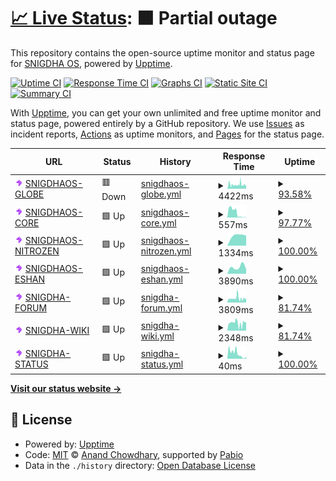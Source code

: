 # [📈 Live Status](https://snigdhalinux.github.io/snigdhaos-upptime): <!--live status--> **🟧 Partial outage**

This repository contains the open-source uptime monitor and status page for [SNIGDHA OS](https://snigdhaos.org), powered by [Upptime](https://github.com/upptime/upptime).

[![Uptime CI](https://github.com/snigdhalinux/snigdhaos-upptime/workflows/Uptime%20CI/badge.svg)](https://github.com/snigdhalinux/snigdhaos-upptime/actions?query=workflow%3A%22Uptime+CI%22)
[![Response Time CI](https://github.com/snigdhalinux/snigdhaos-upptime/workflows/Response%20Time%20CI/badge.svg)](https://github.com/snigdhalinux/snigdhaos-upptime/actions?query=workflow%3A%22Response+Time+CI%22)
[![Graphs CI](https://github.com/snigdhalinux/snigdhaos-upptime/workflows/Graphs%20CI/badge.svg)](https://github.com/snigdhalinux/snigdhaos-upptime/actions?query=workflow%3A%22Graphs+CI%22)
[![Static Site CI](https://github.com/snigdhalinux/snigdhaos-upptime/workflows/Static%20Site%20CI/badge.svg)](https://github.com/snigdhalinux/snigdhaos-upptime/actions?query=workflow%3A%22Static+Site+CI%22)
[![Summary CI](https://github.com/snigdhalinux/snigdhaos-upptime/workflows/Summary%20CI/badge.svg)](https://github.com/snigdhalinux/snigdhaos-upptime/actions?query=workflow%3A%22Summary+CI%22)

With [Upptime](https://upptime.js.org), you can get your own unlimited and free uptime monitor and status page, powered entirely by a GitHub repository. We use [Issues](https://github.com/snigdhalinux/snigdhaos-upptime/issues) as incident reports, [Actions](https://github.com/snigdhalinux/snigdhaos-upptime/actions) as uptime monitors, and [Pages](https://snigdhalinux.github.io/snigdhaos-upptime) for the status page.

<!--start: status pages-->
<!-- This summary is generated by Upptime (https://github.com/upptime/upptime) -->
<!-- Do not edit this manually, your changes will be overwritten -->
<!-- prettier-ignore -->
| URL | Status | History | Response Time | Uptime |
| --- | ------ | ------- | ------------- | ------ |
| <img alt="" src="https://raw.githubusercontent.com/snigdhalinux/snigdhaos-icon/master/usr/share/icons/snigdhaos/snigdhaos-purple.svg" height="13"> [SNIGDHAOS-GLOBE](https://snigdhaos.org) | 🟥 Down | [snigdhaos-globe.yml](https://github.com/snigdhalinux/snigdhaos-upptime/commits/HEAD/history/snigdhaos-globe.yml) | <details><summary><img alt="Response time graph" src="./graphs/snigdhaos-globe/response-time-week.png" height="20"> 4422ms</summary><br><a href="https://snigdhalinux.github.io/snigdhaos-upptime/history/snigdhaos-globe"><img alt="Response time 4422" src="https://img.shields.io/endpoint?url=https%3A%2F%2Fraw.githubusercontent.com%2Fsnigdhalinux%2Fsnigdhaos-upptime%2FHEAD%2Fapi%2Fsnigdhaos-globe%2Fresponse-time.json"></a><br><a href="https://snigdhalinux.github.io/snigdhaos-upptime/history/snigdhaos-globe"><img alt="24-hour response time 4715" src="https://img.shields.io/endpoint?url=https%3A%2F%2Fraw.githubusercontent.com%2Fsnigdhalinux%2Fsnigdhaos-upptime%2FHEAD%2Fapi%2Fsnigdhaos-globe%2Fresponse-time-day.json"></a><br><a href="https://snigdhalinux.github.io/snigdhaos-upptime/history/snigdhaos-globe"><img alt="7-day response time 4422" src="https://img.shields.io/endpoint?url=https%3A%2F%2Fraw.githubusercontent.com%2Fsnigdhalinux%2Fsnigdhaos-upptime%2FHEAD%2Fapi%2Fsnigdhaos-globe%2Fresponse-time-week.json"></a><br><a href="https://snigdhalinux.github.io/snigdhaos-upptime/history/snigdhaos-globe"><img alt="30-day response time 4422" src="https://img.shields.io/endpoint?url=https%3A%2F%2Fraw.githubusercontent.com%2Fsnigdhalinux%2Fsnigdhaos-upptime%2FHEAD%2Fapi%2Fsnigdhaos-globe%2Fresponse-time-month.json"></a><br><a href="https://snigdhalinux.github.io/snigdhaos-upptime/history/snigdhaos-globe"><img alt="1-year response time 4422" src="https://img.shields.io/endpoint?url=https%3A%2F%2Fraw.githubusercontent.com%2Fsnigdhalinux%2Fsnigdhaos-upptime%2FHEAD%2Fapi%2Fsnigdhaos-globe%2Fresponse-time-year.json"></a></details> | <details><summary><a href="https://snigdhalinux.github.io/snigdhaos-upptime/history/snigdhaos-globe">93.58%</a></summary><a href="https://snigdhalinux.github.io/snigdhaos-upptime/history/snigdhaos-globe"><img alt="All-time uptime 93.58%" src="https://img.shields.io/endpoint?url=https%3A%2F%2Fraw.githubusercontent.com%2Fsnigdhalinux%2Fsnigdhaos-upptime%2FHEAD%2Fapi%2Fsnigdhaos-globe%2Fuptime.json"></a><br><a href="https://snigdhalinux.github.io/snigdhaos-upptime/history/snigdhaos-globe"><img alt="24-hour uptime 99.95%" src="https://img.shields.io/endpoint?url=https%3A%2F%2Fraw.githubusercontent.com%2Fsnigdhalinux%2Fsnigdhaos-upptime%2FHEAD%2Fapi%2Fsnigdhaos-globe%2Fuptime-day.json"></a><br><a href="https://snigdhalinux.github.io/snigdhaos-upptime/history/snigdhaos-globe"><img alt="7-day uptime 93.58%" src="https://img.shields.io/endpoint?url=https%3A%2F%2Fraw.githubusercontent.com%2Fsnigdhalinux%2Fsnigdhaos-upptime%2FHEAD%2Fapi%2Fsnigdhaos-globe%2Fuptime-week.json"></a><br><a href="https://snigdhalinux.github.io/snigdhaos-upptime/history/snigdhaos-globe"><img alt="30-day uptime 93.58%" src="https://img.shields.io/endpoint?url=https%3A%2F%2Fraw.githubusercontent.com%2Fsnigdhalinux%2Fsnigdhaos-upptime%2FHEAD%2Fapi%2Fsnigdhaos-globe%2Fuptime-month.json"></a><br><a href="https://snigdhalinux.github.io/snigdhaos-upptime/history/snigdhaos-globe"><img alt="1-year uptime 93.58%" src="https://img.shields.io/endpoint?url=https%3A%2F%2Fraw.githubusercontent.com%2Fsnigdhalinux%2Fsnigdhaos-upptime%2FHEAD%2Fapi%2Fsnigdhaos-globe%2Fuptime-year.json"></a></details>
| <img alt="" src="https://raw.githubusercontent.com/snigdhalinux/snigdhaos-icon/master/usr/share/icons/snigdhaos/snigdhaos-purple.svg" height="13"> [SNIGDHAOS-CORE](https://snigdhalinux.github.io/snigdhaos-core) | 🟩 Up | [snigdhaos-core.yml](https://github.com/snigdhalinux/snigdhaos-upptime/commits/HEAD/history/snigdhaos-core.yml) | <details><summary><img alt="Response time graph" src="./graphs/snigdhaos-core/response-time-week.png" height="20"> 557ms</summary><br><a href="https://snigdhalinux.github.io/snigdhaos-upptime/history/snigdhaos-core"><img alt="Response time 557" src="https://img.shields.io/endpoint?url=https%3A%2F%2Fraw.githubusercontent.com%2Fsnigdhalinux%2Fsnigdhaos-upptime%2FHEAD%2Fapi%2Fsnigdhaos-core%2Fresponse-time.json"></a><br><a href="https://snigdhalinux.github.io/snigdhaos-upptime/history/snigdhaos-core"><img alt="24-hour response time 53" src="https://img.shields.io/endpoint?url=https%3A%2F%2Fraw.githubusercontent.com%2Fsnigdhalinux%2Fsnigdhaos-upptime%2FHEAD%2Fapi%2Fsnigdhaos-core%2Fresponse-time-day.json"></a><br><a href="https://snigdhalinux.github.io/snigdhaos-upptime/history/snigdhaos-core"><img alt="7-day response time 557" src="https://img.shields.io/endpoint?url=https%3A%2F%2Fraw.githubusercontent.com%2Fsnigdhalinux%2Fsnigdhaos-upptime%2FHEAD%2Fapi%2Fsnigdhaos-core%2Fresponse-time-week.json"></a><br><a href="https://snigdhalinux.github.io/snigdhaos-upptime/history/snigdhaos-core"><img alt="30-day response time 557" src="https://img.shields.io/endpoint?url=https%3A%2F%2Fraw.githubusercontent.com%2Fsnigdhalinux%2Fsnigdhaos-upptime%2FHEAD%2Fapi%2Fsnigdhaos-core%2Fresponse-time-month.json"></a><br><a href="https://snigdhalinux.github.io/snigdhaos-upptime/history/snigdhaos-core"><img alt="1-year response time 557" src="https://img.shields.io/endpoint?url=https%3A%2F%2Fraw.githubusercontent.com%2Fsnigdhalinux%2Fsnigdhaos-upptime%2FHEAD%2Fapi%2Fsnigdhaos-core%2Fresponse-time-year.json"></a></details> | <details><summary><a href="https://snigdhalinux.github.io/snigdhaos-upptime/history/snigdhaos-core">97.77%</a></summary><a href="https://snigdhalinux.github.io/snigdhaos-upptime/history/snigdhaos-core"><img alt="All-time uptime 97.77%" src="https://img.shields.io/endpoint?url=https%3A%2F%2Fraw.githubusercontent.com%2Fsnigdhalinux%2Fsnigdhaos-upptime%2FHEAD%2Fapi%2Fsnigdhaos-core%2Fuptime.json"></a><br><a href="https://snigdhalinux.github.io/snigdhaos-upptime/history/snigdhaos-core"><img alt="24-hour uptime 100.00%" src="https://img.shields.io/endpoint?url=https%3A%2F%2Fraw.githubusercontent.com%2Fsnigdhalinux%2Fsnigdhaos-upptime%2FHEAD%2Fapi%2Fsnigdhaos-core%2Fuptime-day.json"></a><br><a href="https://snigdhalinux.github.io/snigdhaos-upptime/history/snigdhaos-core"><img alt="7-day uptime 97.77%" src="https://img.shields.io/endpoint?url=https%3A%2F%2Fraw.githubusercontent.com%2Fsnigdhalinux%2Fsnigdhaos-upptime%2FHEAD%2Fapi%2Fsnigdhaos-core%2Fuptime-week.json"></a><br><a href="https://snigdhalinux.github.io/snigdhaos-upptime/history/snigdhaos-core"><img alt="30-day uptime 97.77%" src="https://img.shields.io/endpoint?url=https%3A%2F%2Fraw.githubusercontent.com%2Fsnigdhalinux%2Fsnigdhaos-upptime%2FHEAD%2Fapi%2Fsnigdhaos-core%2Fuptime-month.json"></a><br><a href="https://snigdhalinux.github.io/snigdhaos-upptime/history/snigdhaos-core"><img alt="1-year uptime 97.77%" src="https://img.shields.io/endpoint?url=https%3A%2F%2Fraw.githubusercontent.com%2Fsnigdhalinux%2Fsnigdhaos-upptime%2FHEAD%2Fapi%2Fsnigdhaos-core%2Fuptime-year.json"></a></details>
| <img alt="" src="https://raw.githubusercontent.com/snigdhalinux/snigdhaos-icon/master/usr/share/icons/snigdhaos/snigdhaos-purple.svg" height="13"> [SNIGDHAOS-NITROZEN](https://build.snigdhaos.org/nitrozen) | 🟩 Up | [snigdhaos-nitrozen.yml](https://github.com/snigdhalinux/snigdhaos-upptime/commits/HEAD/history/snigdhaos-nitrozen.yml) | <details><summary><img alt="Response time graph" src="./graphs/snigdhaos-nitrozen/response-time-week.png" height="20"> 1334ms</summary><br><a href="https://snigdhalinux.github.io/snigdhaos-upptime/history/snigdhaos-nitrozen"><img alt="Response time 1334" src="https://img.shields.io/endpoint?url=https%3A%2F%2Fraw.githubusercontent.com%2Fsnigdhalinux%2Fsnigdhaos-upptime%2FHEAD%2Fapi%2Fsnigdhaos-nitrozen%2Fresponse-time.json"></a><br><a href="https://snigdhalinux.github.io/snigdhaos-upptime/history/snigdhaos-nitrozen"><img alt="24-hour response time 1283" src="https://img.shields.io/endpoint?url=https%3A%2F%2Fraw.githubusercontent.com%2Fsnigdhalinux%2Fsnigdhaos-upptime%2FHEAD%2Fapi%2Fsnigdhaos-nitrozen%2Fresponse-time-day.json"></a><br><a href="https://snigdhalinux.github.io/snigdhaos-upptime/history/snigdhaos-nitrozen"><img alt="7-day response time 1334" src="https://img.shields.io/endpoint?url=https%3A%2F%2Fraw.githubusercontent.com%2Fsnigdhalinux%2Fsnigdhaos-upptime%2FHEAD%2Fapi%2Fsnigdhaos-nitrozen%2Fresponse-time-week.json"></a><br><a href="https://snigdhalinux.github.io/snigdhaos-upptime/history/snigdhaos-nitrozen"><img alt="30-day response time 1334" src="https://img.shields.io/endpoint?url=https%3A%2F%2Fraw.githubusercontent.com%2Fsnigdhalinux%2Fsnigdhaos-upptime%2FHEAD%2Fapi%2Fsnigdhaos-nitrozen%2Fresponse-time-month.json"></a><br><a href="https://snigdhalinux.github.io/snigdhaos-upptime/history/snigdhaos-nitrozen"><img alt="1-year response time 1334" src="https://img.shields.io/endpoint?url=https%3A%2F%2Fraw.githubusercontent.com%2Fsnigdhalinux%2Fsnigdhaos-upptime%2FHEAD%2Fapi%2Fsnigdhaos-nitrozen%2Fresponse-time-year.json"></a></details> | <details><summary><a href="https://snigdhalinux.github.io/snigdhaos-upptime/history/snigdhaos-nitrozen">100.00%</a></summary><a href="https://snigdhalinux.github.io/snigdhaos-upptime/history/snigdhaos-nitrozen"><img alt="All-time uptime 100.00%" src="https://img.shields.io/endpoint?url=https%3A%2F%2Fraw.githubusercontent.com%2Fsnigdhalinux%2Fsnigdhaos-upptime%2FHEAD%2Fapi%2Fsnigdhaos-nitrozen%2Fuptime.json"></a><br><a href="https://snigdhalinux.github.io/snigdhaos-upptime/history/snigdhaos-nitrozen"><img alt="24-hour uptime 100.00%" src="https://img.shields.io/endpoint?url=https%3A%2F%2Fraw.githubusercontent.com%2Fsnigdhalinux%2Fsnigdhaos-upptime%2FHEAD%2Fapi%2Fsnigdhaos-nitrozen%2Fuptime-day.json"></a><br><a href="https://snigdhalinux.github.io/snigdhaos-upptime/history/snigdhaos-nitrozen"><img alt="7-day uptime 100.00%" src="https://img.shields.io/endpoint?url=https%3A%2F%2Fraw.githubusercontent.com%2Fsnigdhalinux%2Fsnigdhaos-upptime%2FHEAD%2Fapi%2Fsnigdhaos-nitrozen%2Fuptime-week.json"></a><br><a href="https://snigdhalinux.github.io/snigdhaos-upptime/history/snigdhaos-nitrozen"><img alt="30-day uptime 100.00%" src="https://img.shields.io/endpoint?url=https%3A%2F%2Fraw.githubusercontent.com%2Fsnigdhalinux%2Fsnigdhaos-upptime%2FHEAD%2Fapi%2Fsnigdhaos-nitrozen%2Fuptime-month.json"></a><br><a href="https://snigdhalinux.github.io/snigdhaos-upptime/history/snigdhaos-nitrozen"><img alt="1-year uptime 100.00%" src="https://img.shields.io/endpoint?url=https%3A%2F%2Fraw.githubusercontent.com%2Fsnigdhalinux%2Fsnigdhaos-upptime%2FHEAD%2Fapi%2Fsnigdhaos-nitrozen%2Fuptime-year.json"></a></details>
| <img alt="" src="https://raw.githubusercontent.com/snigdhalinux/snigdhaos-icon/master/usr/share/icons/snigdhaos/snigdhaos-purple.svg" height="13"> [SNIGDHAOS-ESHAN](https://eshan.snigdhaos.org/) | 🟩 Up | [snigdhaos-eshan.yml](https://github.com/snigdhalinux/snigdhaos-upptime/commits/HEAD/history/snigdhaos-eshan.yml) | <details><summary><img alt="Response time graph" src="./graphs/snigdhaos-eshan/response-time-week.png" height="20"> 3890ms</summary><br><a href="https://snigdhalinux.github.io/snigdhaos-upptime/history/snigdhaos-eshan"><img alt="Response time 3890" src="https://img.shields.io/endpoint?url=https%3A%2F%2Fraw.githubusercontent.com%2Fsnigdhalinux%2Fsnigdhaos-upptime%2FHEAD%2Fapi%2Fsnigdhaos-eshan%2Fresponse-time.json"></a><br><a href="https://snigdhalinux.github.io/snigdhaos-upptime/history/snigdhaos-eshan"><img alt="24-hour response time 2885" src="https://img.shields.io/endpoint?url=https%3A%2F%2Fraw.githubusercontent.com%2Fsnigdhalinux%2Fsnigdhaos-upptime%2FHEAD%2Fapi%2Fsnigdhaos-eshan%2Fresponse-time-day.json"></a><br><a href="https://snigdhalinux.github.io/snigdhaos-upptime/history/snigdhaos-eshan"><img alt="7-day response time 3890" src="https://img.shields.io/endpoint?url=https%3A%2F%2Fraw.githubusercontent.com%2Fsnigdhalinux%2Fsnigdhaos-upptime%2FHEAD%2Fapi%2Fsnigdhaos-eshan%2Fresponse-time-week.json"></a><br><a href="https://snigdhalinux.github.io/snigdhaos-upptime/history/snigdhaos-eshan"><img alt="30-day response time 3890" src="https://img.shields.io/endpoint?url=https%3A%2F%2Fraw.githubusercontent.com%2Fsnigdhalinux%2Fsnigdhaos-upptime%2FHEAD%2Fapi%2Fsnigdhaos-eshan%2Fresponse-time-month.json"></a><br><a href="https://snigdhalinux.github.io/snigdhaos-upptime/history/snigdhaos-eshan"><img alt="1-year response time 3890" src="https://img.shields.io/endpoint?url=https%3A%2F%2Fraw.githubusercontent.com%2Fsnigdhalinux%2Fsnigdhaos-upptime%2FHEAD%2Fapi%2Fsnigdhaos-eshan%2Fresponse-time-year.json"></a></details> | <details><summary><a href="https://snigdhalinux.github.io/snigdhaos-upptime/history/snigdhaos-eshan">100.00%</a></summary><a href="https://snigdhalinux.github.io/snigdhaos-upptime/history/snigdhaos-eshan"><img alt="All-time uptime 100.00%" src="https://img.shields.io/endpoint?url=https%3A%2F%2Fraw.githubusercontent.com%2Fsnigdhalinux%2Fsnigdhaos-upptime%2FHEAD%2Fapi%2Fsnigdhaos-eshan%2Fuptime.json"></a><br><a href="https://snigdhalinux.github.io/snigdhaos-upptime/history/snigdhaos-eshan"><img alt="24-hour uptime 100.00%" src="https://img.shields.io/endpoint?url=https%3A%2F%2Fraw.githubusercontent.com%2Fsnigdhalinux%2Fsnigdhaos-upptime%2FHEAD%2Fapi%2Fsnigdhaos-eshan%2Fuptime-day.json"></a><br><a href="https://snigdhalinux.github.io/snigdhaos-upptime/history/snigdhaos-eshan"><img alt="7-day uptime 100.00%" src="https://img.shields.io/endpoint?url=https%3A%2F%2Fraw.githubusercontent.com%2Fsnigdhalinux%2Fsnigdhaos-upptime%2FHEAD%2Fapi%2Fsnigdhaos-eshan%2Fuptime-week.json"></a><br><a href="https://snigdhalinux.github.io/snigdhaos-upptime/history/snigdhaos-eshan"><img alt="30-day uptime 100.00%" src="https://img.shields.io/endpoint?url=https%3A%2F%2Fraw.githubusercontent.com%2Fsnigdhalinux%2Fsnigdhaos-upptime%2FHEAD%2Fapi%2Fsnigdhaos-eshan%2Fuptime-month.json"></a><br><a href="https://snigdhalinux.github.io/snigdhaos-upptime/history/snigdhaos-eshan"><img alt="1-year uptime 100.00%" src="https://img.shields.io/endpoint?url=https%3A%2F%2Fraw.githubusercontent.com%2Fsnigdhalinux%2Fsnigdhaos-upptime%2FHEAD%2Fapi%2Fsnigdhaos-eshan%2Fuptime-year.json"></a></details>
| <img alt="" src="https://raw.githubusercontent.com/snigdhalinux/snigdhaos-icon/master/usr/share/icons/snigdhaos/snigdhaos-purple.svg" height="13"> [SNIGDHA-FORUM](https://forum.snigdhaos.org) | 🟩 Up | [snigdha-forum.yml](https://github.com/snigdhalinux/snigdhaos-upptime/commits/HEAD/history/snigdha-forum.yml) | <details><summary><img alt="Response time graph" src="./graphs/snigdha-forum/response-time-week.png" height="20"> 3809ms</summary><br><a href="https://snigdhalinux.github.io/snigdhaos-upptime/history/snigdha-forum"><img alt="Response time 3066" src="https://img.shields.io/endpoint?url=https%3A%2F%2Fraw.githubusercontent.com%2Fsnigdhalinux%2Fsnigdhaos-upptime%2FHEAD%2Fapi%2Fsnigdha-forum%2Fresponse-time.json"></a><br><a href="https://snigdhalinux.github.io/snigdhaos-upptime/history/snigdha-forum"><img alt="24-hour response time 3559" src="https://img.shields.io/endpoint?url=https%3A%2F%2Fraw.githubusercontent.com%2Fsnigdhalinux%2Fsnigdhaos-upptime%2FHEAD%2Fapi%2Fsnigdha-forum%2Fresponse-time-day.json"></a><br><a href="https://snigdhalinux.github.io/snigdhaos-upptime/history/snigdha-forum"><img alt="7-day response time 3809" src="https://img.shields.io/endpoint?url=https%3A%2F%2Fraw.githubusercontent.com%2Fsnigdhalinux%2Fsnigdhaos-upptime%2FHEAD%2Fapi%2Fsnigdha-forum%2Fresponse-time-week.json"></a><br><a href="https://snigdhalinux.github.io/snigdhaos-upptime/history/snigdha-forum"><img alt="30-day response time 3066" src="https://img.shields.io/endpoint?url=https%3A%2F%2Fraw.githubusercontent.com%2Fsnigdhalinux%2Fsnigdhaos-upptime%2FHEAD%2Fapi%2Fsnigdha-forum%2Fresponse-time-month.json"></a><br><a href="https://snigdhalinux.github.io/snigdhaos-upptime/history/snigdha-forum"><img alt="1-year response time 3066" src="https://img.shields.io/endpoint?url=https%3A%2F%2Fraw.githubusercontent.com%2Fsnigdhalinux%2Fsnigdhaos-upptime%2FHEAD%2Fapi%2Fsnigdha-forum%2Fresponse-time-year.json"></a></details> | <details><summary><a href="https://snigdhalinux.github.io/snigdhaos-upptime/history/snigdha-forum">81.74%</a></summary><a href="https://snigdhalinux.github.io/snigdhaos-upptime/history/snigdha-forum"><img alt="All-time uptime 83.22%" src="https://img.shields.io/endpoint?url=https%3A%2F%2Fraw.githubusercontent.com%2Fsnigdhalinux%2Fsnigdhaos-upptime%2FHEAD%2Fapi%2Fsnigdha-forum%2Fuptime.json"></a><br><a href="https://snigdhalinux.github.io/snigdhaos-upptime/history/snigdha-forum"><img alt="24-hour uptime 100.00%" src="https://img.shields.io/endpoint?url=https%3A%2F%2Fraw.githubusercontent.com%2Fsnigdhalinux%2Fsnigdhaos-upptime%2FHEAD%2Fapi%2Fsnigdha-forum%2Fuptime-day.json"></a><br><a href="https://snigdhalinux.github.io/snigdhaos-upptime/history/snigdha-forum"><img alt="7-day uptime 81.74%" src="https://img.shields.io/endpoint?url=https%3A%2F%2Fraw.githubusercontent.com%2Fsnigdhalinux%2Fsnigdhaos-upptime%2FHEAD%2Fapi%2Fsnigdha-forum%2Fuptime-week.json"></a><br><a href="https://snigdhalinux.github.io/snigdhaos-upptime/history/snigdha-forum"><img alt="30-day uptime 83.22%" src="https://img.shields.io/endpoint?url=https%3A%2F%2Fraw.githubusercontent.com%2Fsnigdhalinux%2Fsnigdhaos-upptime%2FHEAD%2Fapi%2Fsnigdha-forum%2Fuptime-month.json"></a><br><a href="https://snigdhalinux.github.io/snigdhaos-upptime/history/snigdha-forum"><img alt="1-year uptime 83.22%" src="https://img.shields.io/endpoint?url=https%3A%2F%2Fraw.githubusercontent.com%2Fsnigdhalinux%2Fsnigdhaos-upptime%2FHEAD%2Fapi%2Fsnigdha-forum%2Fuptime-year.json"></a></details>
| <img alt="" src="https://raw.githubusercontent.com/snigdhalinux/snigdhaos-icon/master/usr/share/icons/snigdhaos/snigdhaos-purple.svg" height="13"> [SNIGDHA-WIKI](https://forum.snigdhaos.org) | 🟩 Up | [snigdha-wiki.yml](https://github.com/snigdhalinux/snigdhaos-upptime/commits/HEAD/history/snigdha-wiki.yml) | <details><summary><img alt="Response time graph" src="./graphs/snigdha-wiki/response-time-week.png" height="20"> 2348ms</summary><br><a href="https://snigdhalinux.github.io/snigdhaos-upptime/history/snigdha-wiki"><img alt="Response time 2151" src="https://img.shields.io/endpoint?url=https%3A%2F%2Fraw.githubusercontent.com%2Fsnigdhalinux%2Fsnigdhaos-upptime%2FHEAD%2Fapi%2Fsnigdha-wiki%2Fresponse-time.json"></a><br><a href="https://snigdhalinux.github.io/snigdhaos-upptime/history/snigdha-wiki"><img alt="24-hour response time 2635" src="https://img.shields.io/endpoint?url=https%3A%2F%2Fraw.githubusercontent.com%2Fsnigdhalinux%2Fsnigdhaos-upptime%2FHEAD%2Fapi%2Fsnigdha-wiki%2Fresponse-time-day.json"></a><br><a href="https://snigdhalinux.github.io/snigdhaos-upptime/history/snigdha-wiki"><img alt="7-day response time 2348" src="https://img.shields.io/endpoint?url=https%3A%2F%2Fraw.githubusercontent.com%2Fsnigdhalinux%2Fsnigdhaos-upptime%2FHEAD%2Fapi%2Fsnigdha-wiki%2Fresponse-time-week.json"></a><br><a href="https://snigdhalinux.github.io/snigdhaos-upptime/history/snigdha-wiki"><img alt="30-day response time 2151" src="https://img.shields.io/endpoint?url=https%3A%2F%2Fraw.githubusercontent.com%2Fsnigdhalinux%2Fsnigdhaos-upptime%2FHEAD%2Fapi%2Fsnigdha-wiki%2Fresponse-time-month.json"></a><br><a href="https://snigdhalinux.github.io/snigdhaos-upptime/history/snigdha-wiki"><img alt="1-year response time 2151" src="https://img.shields.io/endpoint?url=https%3A%2F%2Fraw.githubusercontent.com%2Fsnigdhalinux%2Fsnigdhaos-upptime%2FHEAD%2Fapi%2Fsnigdha-wiki%2Fresponse-time-year.json"></a></details> | <details><summary><a href="https://snigdhalinux.github.io/snigdhaos-upptime/history/snigdha-wiki">81.74%</a></summary><a href="https://snigdhalinux.github.io/snigdhaos-upptime/history/snigdha-wiki"><img alt="All-time uptime 78.30%" src="https://img.shields.io/endpoint?url=https%3A%2F%2Fraw.githubusercontent.com%2Fsnigdhalinux%2Fsnigdhaos-upptime%2FHEAD%2Fapi%2Fsnigdha-wiki%2Fuptime.json"></a><br><a href="https://snigdhalinux.github.io/snigdhaos-upptime/history/snigdha-wiki"><img alt="24-hour uptime 100.00%" src="https://img.shields.io/endpoint?url=https%3A%2F%2Fraw.githubusercontent.com%2Fsnigdhalinux%2Fsnigdhaos-upptime%2FHEAD%2Fapi%2Fsnigdha-wiki%2Fuptime-day.json"></a><br><a href="https://snigdhalinux.github.io/snigdhaos-upptime/history/snigdha-wiki"><img alt="7-day uptime 81.74%" src="https://img.shields.io/endpoint?url=https%3A%2F%2Fraw.githubusercontent.com%2Fsnigdhalinux%2Fsnigdhaos-upptime%2FHEAD%2Fapi%2Fsnigdha-wiki%2Fuptime-week.json"></a><br><a href="https://snigdhalinux.github.io/snigdhaos-upptime/history/snigdha-wiki"><img alt="30-day uptime 78.30%" src="https://img.shields.io/endpoint?url=https%3A%2F%2Fraw.githubusercontent.com%2Fsnigdhalinux%2Fsnigdhaos-upptime%2FHEAD%2Fapi%2Fsnigdha-wiki%2Fuptime-month.json"></a><br><a href="https://snigdhalinux.github.io/snigdhaos-upptime/history/snigdha-wiki"><img alt="1-year uptime 78.30%" src="https://img.shields.io/endpoint?url=https%3A%2F%2Fraw.githubusercontent.com%2Fsnigdhalinux%2Fsnigdhaos-upptime%2FHEAD%2Fapi%2Fsnigdha-wiki%2Fuptime-year.json"></a></details>
| <img alt="" src="https://raw.githubusercontent.com/snigdhalinux/snigdhaos-icon/master/usr/share/icons/snigdhaos/snigdhaos-purple.svg" height="13"> [SNIGDHA-STATUS](https://snigdhalinux.github.io/snigdhaos-upptime/) | 🟩 Up | [snigdha-status.yml](https://github.com/snigdhalinux/snigdhaos-upptime/commits/HEAD/history/snigdha-status.yml) | <details><summary><img alt="Response time graph" src="./graphs/snigdha-status/response-time-week.png" height="20"> 40ms</summary><br><a href="https://snigdhalinux.github.io/snigdhaos-upptime/history/snigdha-status"><img alt="Response time 69" src="https://img.shields.io/endpoint?url=https%3A%2F%2Fraw.githubusercontent.com%2Fsnigdhalinux%2Fsnigdhaos-upptime%2FHEAD%2Fapi%2Fsnigdha-status%2Fresponse-time.json"></a><br><a href="https://snigdhalinux.github.io/snigdhaos-upptime/history/snigdha-status"><img alt="24-hour response time 15" src="https://img.shields.io/endpoint?url=https%3A%2F%2Fraw.githubusercontent.com%2Fsnigdhalinux%2Fsnigdhaos-upptime%2FHEAD%2Fapi%2Fsnigdha-status%2Fresponse-time-day.json"></a><br><a href="https://snigdhalinux.github.io/snigdhaos-upptime/history/snigdha-status"><img alt="7-day response time 40" src="https://img.shields.io/endpoint?url=https%3A%2F%2Fraw.githubusercontent.com%2Fsnigdhalinux%2Fsnigdhaos-upptime%2FHEAD%2Fapi%2Fsnigdha-status%2Fresponse-time-week.json"></a><br><a href="https://snigdhalinux.github.io/snigdhaos-upptime/history/snigdha-status"><img alt="30-day response time 69" src="https://img.shields.io/endpoint?url=https%3A%2F%2Fraw.githubusercontent.com%2Fsnigdhalinux%2Fsnigdhaos-upptime%2FHEAD%2Fapi%2Fsnigdha-status%2Fresponse-time-month.json"></a><br><a href="https://snigdhalinux.github.io/snigdhaos-upptime/history/snigdha-status"><img alt="1-year response time 69" src="https://img.shields.io/endpoint?url=https%3A%2F%2Fraw.githubusercontent.com%2Fsnigdhalinux%2Fsnigdhaos-upptime%2FHEAD%2Fapi%2Fsnigdha-status%2Fresponse-time-year.json"></a></details> | <details><summary><a href="https://snigdhalinux.github.io/snigdhaos-upptime/history/snigdha-status">100.00%</a></summary><a href="https://snigdhalinux.github.io/snigdhaos-upptime/history/snigdha-status"><img alt="All-time uptime 100.00%" src="https://img.shields.io/endpoint?url=https%3A%2F%2Fraw.githubusercontent.com%2Fsnigdhalinux%2Fsnigdhaos-upptime%2FHEAD%2Fapi%2Fsnigdha-status%2Fuptime.json"></a><br><a href="https://snigdhalinux.github.io/snigdhaos-upptime/history/snigdha-status"><img alt="24-hour uptime 100.00%" src="https://img.shields.io/endpoint?url=https%3A%2F%2Fraw.githubusercontent.com%2Fsnigdhalinux%2Fsnigdhaos-upptime%2FHEAD%2Fapi%2Fsnigdha-status%2Fuptime-day.json"></a><br><a href="https://snigdhalinux.github.io/snigdhaos-upptime/history/snigdha-status"><img alt="7-day uptime 100.00%" src="https://img.shields.io/endpoint?url=https%3A%2F%2Fraw.githubusercontent.com%2Fsnigdhalinux%2Fsnigdhaos-upptime%2FHEAD%2Fapi%2Fsnigdha-status%2Fuptime-week.json"></a><br><a href="https://snigdhalinux.github.io/snigdhaos-upptime/history/snigdha-status"><img alt="30-day uptime 100.00%" src="https://img.shields.io/endpoint?url=https%3A%2F%2Fraw.githubusercontent.com%2Fsnigdhalinux%2Fsnigdhaos-upptime%2FHEAD%2Fapi%2Fsnigdha-status%2Fuptime-month.json"></a><br><a href="https://snigdhalinux.github.io/snigdhaos-upptime/history/snigdha-status"><img alt="1-year uptime 100.00%" src="https://img.shields.io/endpoint?url=https%3A%2F%2Fraw.githubusercontent.com%2Fsnigdhalinux%2Fsnigdhaos-upptime%2FHEAD%2Fapi%2Fsnigdha-status%2Fuptime-year.json"></a></details>

<!--end: status pages-->

[**Visit our status website →**](https://snigdhalinux.github.io/snigdhaos-upptime)

## 📄 License

- Powered by: [Upptime](https://github.com/upptime/upptime)
- Code: [MIT](./LICENSE) © [Anand Chowdhary](https://anandchowdhary.com), supported by [Pabio](https://pabio.com)
- Data in the `./history` directory: [Open Database License](https://opendatacommons.org/licenses/odbl/1-0/)
